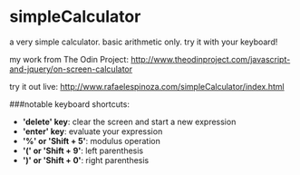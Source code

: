 simpleCalculator
================

a very simple calculator. basic arithmetic only. try it with your keyboard!

my work from The Odin Project: <http://www.theodinproject.com/javascript-and-jquery/on-screen-calculator>

try it out live: <http://www.rafaelespinoza.com/simpleCalculator/index.html>

###notable keyboard shortcuts:
* **'delete' key**: clear the screen and start a new expression
* **'enter' key**: evaluate your expression
* **'%' or 'Shift + 5'**: modulus operation
* **'(' or 'Shift + 9'**: left parenthesis
* **')' or 'Shift + 0'**: right parenthesis
